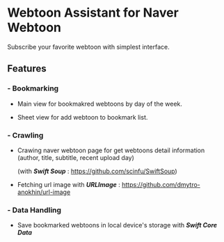 # Webtoon Assistant for Naver Webtoon

Subscribe your favorite webtoon with simplest interface.

## Features

### - Bookmarking

  - Main view for bookmakred webtoons by day of the week.
  
  - Sheet view for add webtoon to bookmark list.

### - Crawling
  
  - Crawing naver webtoon page for get webtoons detail information (author, title, subtitle, recent upload day)
    
    (with **_Swift Soup_** : https://github.com/scinfu/SwiftSoup) 
    
  - Fetching url image with **_URLImage_** : https://github.com/dmytro-anokhin/url-image

### - Data Handling
  
  - Save bookmarked webtoons in local device's storage with **_Swift Core Data_**
